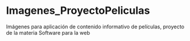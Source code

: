 # Imagenes_ProyectoPeliculas
Imágenes para aplicación de contenido informativo de películas, proyecto de la materia Software para la web
